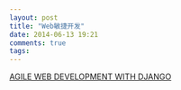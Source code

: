 ```yaml
---
layout: post
title: "Web敏捷开发"
date: 2014-06-13 19:21
comments: true
tags: 
---
```


[AGILE WEB DEVELOPMENT WITH DJANGO](/reveal/agile-web-development-with-django.html)
